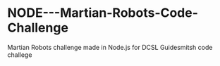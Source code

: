 # NODE---Martian-Robots-Code-Challenge
Martian Robots challenge made in Node.js for DCSL Guidesmitsh code challege

